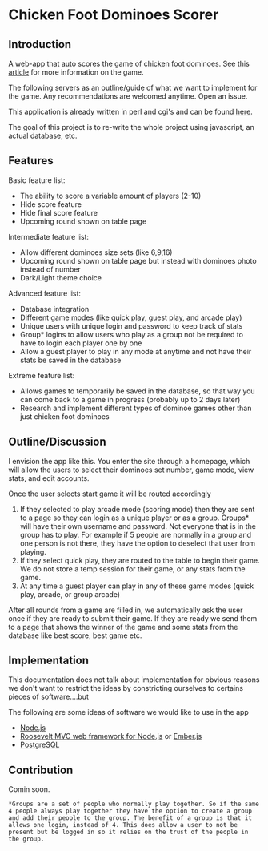 # Chicken Foot Dominoes Scorer

Introduction
---

A web-app that auto scores the game of chicken foot dominoes. See this [article](https://en.wikipedia.org/wiki/Chicken_foot_\(game\)) for more information on the game.

The following servers as an outline/guide of what we want to implement for the game. Any recommendations are welcomed anytime. Open an issue.

This application is already written in perl and cgi's and can be found [here](dominoes.alexanderlallier.com).

The goal of this project is to re-write the whole project using javascript, an actual database, etc.

Features
---

Basic feature list:

 * The ability to score a variable amount of players (2-10)
 * Hide score feature
 * Hide final score feature
 * Upcoming round shown on table page

Intermediate feature list:

 * Allow different dominoes size sets (like 6,9,16)
 * Upcoming round shown on table page but instead with dominoes photo instead of number
 * Dark/Light theme choice

Advanced feature list:

 * Database integration
 * Different game modes (like quick play, guest play, and arcade play)
 * Unique users with unique login and password to keep track of stats
 * Group* logins to allow users who play as a group not be required to have to login each player one by one
 * Allow a guest player to play in any mode at anytime and not have their stats be saved in the database
 
Extreme feature list:

 * Allows games to temporarily be saved in the database, so that way you can come back to a game in progress (probably up to 2 days later)
 * Research and implement different types of dominoe games other than just chicken foot dominoes
 
Outline/Discussion
---

I envision the app like this. You enter the site through a homepage, which will allow the users to select their dominoes set number, game mode, view stats, and edit accounts.

Once the user selects start game it will be routed accordingly

 1. If they selected to play arcade mode (scoring mode) then they are sent to a page so they can login as a unique player or as a group. Groups* will have their own username and password. Not everyone that is in the group has to play. For example if 5 people are normally in a group and one person is not there, they have the option to deselect that user from playing.
 2. If they select quick play, they are routed to the table to begin their game. We do not store a temp session for their game, or any stats from the game.
 3. At any time a guest player can play in any of these game modes (quick play, arcade, or group arcade)

After all rounds from a game are filled in, we automatically ask the user once if they are ready to submit their game. If they are ready we send them to a page that shows the winner of the game and some stats from the database like best score, best game etc.

Implementation
---

This documentation does not talk about implementation for obvious reasons we don't want to restrict the ideas by constricting ourselves to certains pieces of software....but

The following are some ideas of software we would like to use in the app

 * [Node.js](https://nodejs.org/en/)
 * [Roosevelt MVC web framework for Node.js](https://github.com/kethinov/roosevelt) or [Ember.js](http://emberjs.com/)
 * [PostgreSQL](http://www.postgresql.org/)

Contribution
---

Comin soon.
```
*Groups are a set of people who normally play together. So if the same 4 people always play together they have the option to create a group and add their people to the group. The benefit of a group is that it allows one login, instead of 4. This does allow a user to not be present but be logged in so it relies on the trust of the people in the group.
```